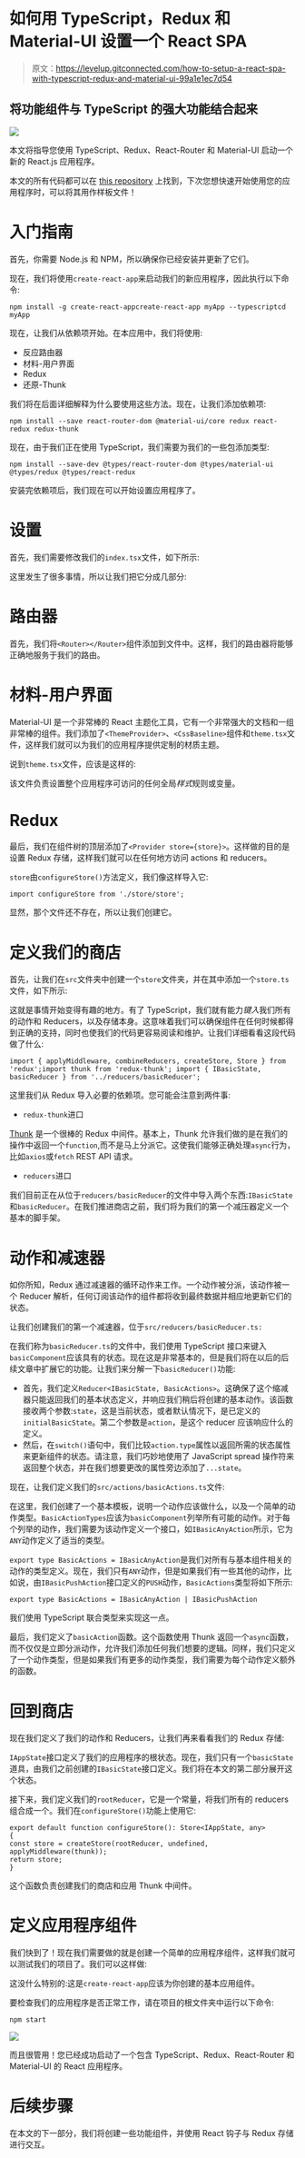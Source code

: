 # 如何用 TypeScript，Redux 和 Material-UI 设置一个 React SPA

> 原文：<https://levelup.gitconnected.com/how-to-setup-a-react-spa-with-typescript-redux-and-material-ui-99a1e1ec7d54>

## 将功能组件与 TypeScript 的强大功能结合起来

![](img/f520db411177635b955a9390db5ae54f.png)

本文将指导您使用 TypeScript、Redux、React-Router 和 Material-UI 启动一个新的 React.js 应用程序。

本文的所有代码都可以在 [this repository](https://github.com/mariofonteles/react-redux-typescript-boilerplate) 上找到，下次您想快速开始使用您的应用程序时，可以将其用作样板文件！

# 入门指南

首先，你需要 Node.js 和 NPM，所以确保你已经安装并更新了它们。

现在，我们将使用`create-react-app`来启动我们的新应用程序，因此执行以下命令:

```
npm install -g create-react-appcreate-react-app myApp --typescriptcd myApp
```

现在，让我们从依赖项开始。在本应用中，我们将使用:

*   反应路由器
*   材料-用户界面
*   Redux
*   还原-Thunk

我们将在后面详细解释为什么要使用这些方法。现在，让我们添加依赖项:

```
npm install --save react-router-dom @material-ui/core redux react-redux redux-thunk
```

现在，由于我们正在使用 TypeScript，我们需要为我们的一些包添加类型:

```
npm install --save-dev @types/react-router-dom @types/material-ui @types/redux @types/react-redux 
```

安装完依赖项后，我们现在可以开始设置应用程序了。

# **设置**

首先，我们需要修改我们的`index.tsx`文件，如下所示:

这里发生了很多事情，所以让我们把它分成几部分:

# 路由器

首先，我们将`<Router></Router>`组件添加到文件中。这样，我们的路由器将能够正确地服务于我们的路由。

# 材料-用户界面

Material-UI 是一个非常棒的 React 主题化工具，它有一个非常强大的文档和一组非常棒的组件。我们添加了`<ThemeProvider>`、`<CssBaseline>`组件和`theme.tsx`文件，这样我们就可以为我们的应用程序提供定制的材质主题。

说到`theme.tsx`文件，应该是这样的:

该文件负责设置整个应用程序可访问的任何全局*样式*规则或变量。

# Redux

最后，我们在组件树的顶层添加了`<Provider store={store}>`。这样做的目的是设置 Redux 存储，这样我们就可以在任何地方访问 actions 和 reducers。

`store`由`configureStore()`方法定义，我们像这样导入它:

```
import configureStore from './store/store';
```

显然，那个文件还不存在，所以让我们创建它。

# 定义我们的商店

首先，让我们在`src`文件夹中创建一个`store`文件夹，并在其中添加一个`store.ts`文件，如下所示:

这就是事情开始变得有趣的地方。有了 TypeScript，我们就有能力*键入*我们所有的动作和 Reducers，以及存储本身。这意味着我们可以确保组件在任何时候都得到正确的支持，同时也使我们的代码更容易阅读和维护。让我们详细看看这段代码做了什么:

```
import { applyMiddleware, combineReducers, createStore, Store } from 'redux';import thunk from 'redux-thunk'; import { IBasicState, basicReducer } from '../reducers/basicReducer';
```

这里我们从 Redux 导入必要的依赖项。您可能会注意到两件事:

*   `redux-thunk`进口

[Thunk](https://github.com/reduxjs/redux-thunk) 是一个很棒的 Redux 中间件。基本上，Thunk 允许我们做的是在我们的操作中返回一个`function`,而不是马上分派它。这使我们能够正确处理`async`行为，比如`axios`或`fetch` REST API 请求。

*   `reducers`进口

我们目前正在从位于`reducers/basicReducer`的文件中导入两个东西:`IBasicState`和`basicReducer`。在我们推进商店之前，我们将为我们的第一个减压器定义一个基本的脚手架。

# 动作和减速器

如你所知，Redux 通过减速器的循环动作来工作。一个动作被分派，该动作被一个 Reducer 解析，任何订阅该动作的组件都将收到最终数据并相应地更新它们的状态。

让我们创建我们的第一个减速器，位于`src/reducers/basicReducer.ts:`

在我们称为`basicReducer.ts`的文件中，我们使用 TypeScript 接口来键入`basicComponent`应该具有的状态。现在这是非常基本的，但是我们将在以后的后续文章中扩展它的功能。让我们来分解一下`basicReducer()`功能:

*   首先，我们定义`Reducer<IBasicState, BasicActions>`。这确保了这个缩减器只能返回我们的基本状态定义，并响应我们稍后将创建的基本动作。该函数接收两个参数:`state`，这是当前状态，或者默认情况下，是已定义的`initialBasicState`。第二个参数是`action`，是这个 reducer 应该响应什么的定义。
*   然后，在`switch()`语句中，我们比较`action.type`属性以返回所需的状态属性来更新组件的状态。请注意，我们巧妙地使用了 JavaScript spread 操作符来返回整个状态，并在我们想要更改的属性旁边添加了`...state`。

现在，让我们定义我们的`src/actions/basicActions.ts`文件:

在这里，我们创建了一个基本模板，说明一个动作应该做什么，以及一个简单的动作类型。`BasicActionTypes`应该为`basicComponent`列举所有可能的动作。对于每个列举的动作，我们需要为该动作定义一个接口，如`IBasicAnyAction`所示，它为`ANY`动作定义了适当的类型。

`export type BasicActions = IBasicAnyAction`是我们对所有与基本组件相关的动作的类型定义。现在，我们只有`ANY`动作，但是如果我们有一些其他的动作，比如说，由`IBasicPushAction`接口定义的`PUSH`动作，`BasicActions`类型将如下所示:

```
export type BasicActions = IBasicAnyAction | IBasicPushAction
```

我们使用 TypeScript 联合类型来实现这一点。

最后，我们定义了`basicAction`函数。这个函数使用 Thunk 返回一个`async`函数，而不仅仅是立即分派动作，允许我们添加任何我们想要的逻辑。同样，我们只定义了一个动作类型，但是如果我们有更多的动作类型，我们需要为每个动作定义额外的函数。

# 回到商店

现在我们定义了我们的动作和 Reducers，让我们再来看看我们的 Redux 存储:

`IAppState`接口定义了我们的应用程序的根状态。现在，我们只有一个`basicState`道具，由我们之前创建的`IBasicState`接口定义。我们将在本文的第二部分展开这个状态。

接下来，我们定义我们的`rootReducer`，它是一个常量，将我们所有的 reducers 组合成一个。我们在`configureStore()`功能上使用它:

```
export default function configureStore(): Store<IAppState, any> 
{      
const store = createStore(rootReducer, undefined,    applyMiddleware(thunk)); 
return store;
}
```

这个函数负责创建我们的商店和应用 Thunk 中间件。

# 定义应用程序组件

我们快到了！现在我们需要做的就是创建一个简单的应用程序组件，这样我们就可以测试我们的项目了。我们可以这样做:

这没什么特别的:这是`create-react-app`应该为你创建的基本应用组件。

要检查我们的应用程序是否正常工作，请在项目的根文件夹中运行以下命令:

```
npm start
```

![](img/0ae2cf09f68a8f613278f45d186a9d5f.png)

而且很管用！您已经成功启动了一个包含 TypeScript、Redux、React-Router 和 Material-UI 的 React 应用程序。

# 后续步骤

在本文的下一部分，我们将创建一些功能组件，并使用 React 钩子与 Redux 存储进行交互。